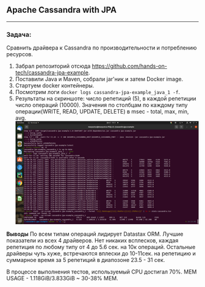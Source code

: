 ## Apache Cassandra with JPA
---

### Задача:
Сравнить драйвера к Cassandra по производительности и потреблению ресурсов.

1. Забрал репозиторий отсюда https://github.com/hands-on-tech/cassandra-jpa-example.
2. Поставили Java и Maven, собрали jar'ник и затем Docker image.
3. Стартуем docker контейнеры.
4. Посмотрим логи `docker logs cassandra-jpa-example_java_1 -f`.
5. Результаты на скриншоте: число репетиций (5), в  каждой репетиции число операций (10000). Значения по столбцам по каждому типу операции(WRITE, READ, UPDATE, DELETE) в msec - total, max, min, avg.
![docker logs](https://github.com/maxyustus/RDBM_OTUS/blob/main/23.%20Apache%20Cassandra%20with%20JPA/appache_cassandra_JPA_test.png)


**Выводы**
По всем типам операций лидирует Datastax ORM. Лучшие показатели из всех 4 драйверов. Нет никаких всплесков, каждая репетиция по любому типу от 4 до 5.6 сек. на 10к операций. 
Остальные драйверы чуть хуже, встречаются вплески до 10-11сек. на репетицию и суммарное время за 5 репетиций в диапозоне 23.5 - 31 сек.

В процессе выполнения тестов, используемый CPU достигал 70%. MEM USAGE - 1.118GiB/3.833GiB ~ 30-38% MEM.
